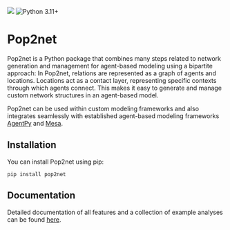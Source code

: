 ![](https://github.com/mariuzka/pop2net/actions/workflows/tox.yml/badge.svg)
![Python 3.11+](https://img.shields.io/badge/python->=3.11-blue.svg)

# Pop2net

Pop2net is a Python package that combines many steps related to network generation and management for agent-based modeling using a bipartite approach: 
In Pop2net, relations are represented as a graph of agents and locations. Locations act as a contact layer, representing specific contexts through which agents connect. 
This makes it easy to generate and manage custom network structures in an agent-based model.

Pop2net can be used within custom modeling frameworks and also integrates seamlessly with established agent-based modeling frameworks [AgentPy](https://github.com/jofmi/agentpy) and [Mesa](https://github.com/projectmesa/mesa).


## Installation

You can install Pop2net using pip:

```
pip install pop2net
```


## Documentation

Detailed documentation of all features and a collection of example analyses can be found [here](https://mariuzka.github.io/pop2net/).
